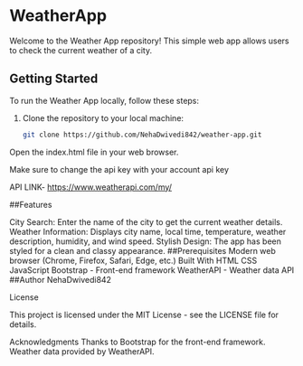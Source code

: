 ﻿# WeatherApp

Welcome to the Weather App repository! This simple web app allows users to check the current weather of a city.

## Getting Started

To run the Weather App locally, follow these steps:

1. Clone the repository to your local machine:

   ```bash
   git clone https://github.com/NehaDwivedi842/weather-app.git
Open the index.html file in your web browser.



Make sure to change the api key with your account api key



API LINK- https://www.weatherapi.com/my/ 


##Features


City Search: Enter the name of the city to get the current weather details.
Weather Information: Displays city name, local time, temperature, weather description, humidity, and wind speed.
Stylish Design: The app has been styled for a clean and classy appearance.
##Prerequisites
Modern web browser (Chrome, Firefox, Safari, Edge, etc.)
Built With
HTML
CSS
JavaScript
Bootstrap - Front-end framework
WeatherAPI - Weather data API
##Author
NehaDwivedi842 


License


This project is licensed under the MIT License - see the LICENSE file for details.

Acknowledgments
Thanks to Bootstrap for the front-end framework.
Weather data provided by WeatherAPI.
